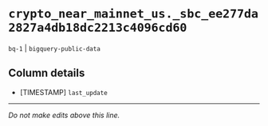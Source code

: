 # `crypto_near_mainnet_us._sbc_ee277da2827a4db18dc2213c4096cd60`
`bq-1` | `bigquery-public-data`

## Column details
* [TIMESTAMP] `last_update`

-------------------------------------------------------------------------------
*Do not make edits above this line.*
